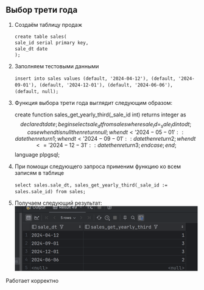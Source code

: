 ## Выбор трети года

1. Создаём таблицу продаж

       create table sales(
       sale_id serial primary key,
       sale_dt date
       );
2. Заполняем тестовыми данными

    `insert into sales values (default, '2024-04-12'), (default, '2024-09-01'), (default, '2024-12-01'), (default, '2024-06-06'), (default, null);`

3. Функция выбора трети года выглядит следующим образом: 

    
    create function sales_get_yearly_third(_sale_id int) returns integer as
    $$
    declare
        dt date;
    begin
        select sale_dt  from sales where sale_id = _sale_id into dt;
        case
            when dt is null then return null;
            when dt < '2024-05-01'::date then return 1;
            when dt < '2024-09-01'::date then return 2;
            when dt <= '2024-12-31'::date then return 3;
        end case;
    end;
    $$
    language plpgsql;

4. При помощи следующего запроса применим функцию ко всем записям в таблице

   `select sales.sale_dt, sales_get_yearly_third(_sale_id := sales.sale_id) from sales;`
5. Получаем следующий результат:
    ![img.png](assets/img/hw_7_1.png)

Работает корректно